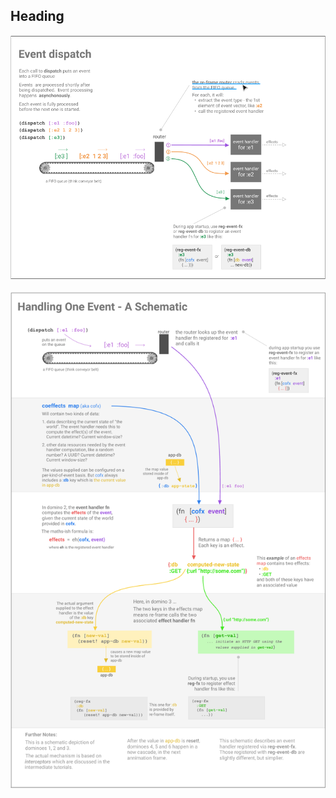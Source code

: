 
## Heading

<img src="../images/event-dispatch.png?raw=true">
<br>
<br>
<img src="../images/handling-one-event.png?raw=true">
